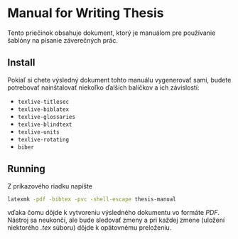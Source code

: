 # Manual for Writing Thesis

Tento priečinok obsahuje dokument, ktorý je manuálom pre používanie šablóny na písanie záverečných prác.

## Install

Pokiaľ si chete výsledný dokument tohto manuálu vygenerovať sami, budete potrebovať nainštalovať niekoľko ďalších balíčkov a ich závislostí:

* `texlive-titlesec`
* `texlive-biblatex`
* `texlive-glossaries`
* `texlive-blindtext`
* `texlive-units`
* `texlive-rotating`
* `biber`


## Running

Z príkazového riadku napíšte

```bash
latexmk -pdf -bibtex -pvc -shell-escape thesis-manual
```

vďaka čomu dôjde k vytvoreniu výsledného dokumentu vo formáte _PDF_. Nástroj sa neukončí, ale bude sledovať zmeny a pri každej zmene (uložení niektorého _.tex_ súboru) dôjde k opätovnému preloženiu.
